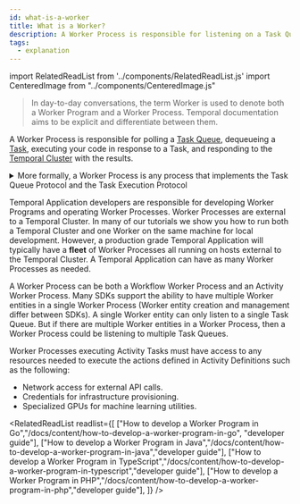 ```yaml
---
id: what-is-a-worker
title: What is a Worker?
description: A Worker Process is responsible for listening on a Task Queue, dequeueing a Task, executing your code in response to a Task, and responding to the Temporal Server with the results.
tags:
  - explanation
---
```


import RelatedReadList from '../components/RelatedReadList.js'
import CenteredImage from "../components/CenteredImage.js"

> In day-to-day conversations, the term Worker is used to denote both a Worker Program and a Worker Process.
Temporal documentation aims to be explicit and differentiate between them.

<CenteredImage
imagePath="/diagrams/worker-and-server-component.svg"
title="Component diagram of a Worker Process and the Temporal Server"
/>

A Worker Process is responsible for polling a [Task Queue](/docs/content/what-is-a-task-queue), dequeueing a [Task](/docs/content/what-is-a-task), executing your code in response to a Task, and responding to the [Temporal Cluster](#) with the results.

<details>
<summary>
More formally, a Worker Process is any process that implements the Task Queue Protocol and the Task Execution Protocol
</summary>

- A Worker Process is a Workflow Worker Process if that process implements the [Workflow Task Queue Protocol](#) and executes the [Workflow Task Execution Protocol](#) to make progress on a [Workflow Execution](#).
  A Workflow Worker Process can listen on an arbitrary number of Workflow Task Queues and can execute an arbitrary number of Workflow Tasks.
- A Worker Process is an Activity Worker Process if that process implements the [Activity Task Queue Protocol](#) and executes the [Activity Task Processing Protocol](#) to make progress on an [Activity Execution](#).
  An Activity Worker Process can listen on an arbitrary number of Activity Task Queues and can execute an arbitrary number of Activity Tasks.

</details>

Temporal Application developers are responsible for developing Worker Programs and operating Worker Processes.
Worker Processes are external to a Temporal Cluster.
In many of our tutorials we show you how to run both a Temporal Cluster and one Worker on the same machine for local development.
However, a production grade Temporal Application will typically have a **fleet** of Worker Processes all running on hosts external to the Temporal Cluster.
A Temporal Application can have as many Worker Processes as needed.

A Worker Process can be both a Workflow Worker Process and an Activity Worker Process.
Many SDKs support the ability to have multiple Worker entities in a single Worker Process (Worker entity creation and management differ between SDKs).
A single Worker entity can only listen to a single Task Queue.
But if there are multiple Worker entities in a Worker Process, then a Worker Process could be listening to multiple Task Queues.

<CenteredImage
imagePath="/diagrams/worker-and-server-entity-relationship.svg"
imageSize="100"
title="Entity relationship diagram (meta model) of Worker Processes, Task Queues, and Tasks"
/>

Worker Processes executing Activity Tasks must have access to any resources needed to execute the actions defined in Activity Definitions such as the following:

- Network access for external API calls.
- Credentials for infrastructure provisioning.
- Specialized GPUs for machine learning utilities.

<RelatedReadList
readlist={[
["How to develop a Worker Program in Go","/docs/content/how-to-develop-a-worker-program-in-go", "developer guide"],
["How to develop a Worker Program in Java","/docs/content/how-to-develop-a-worker-program-in-java","developer guide"],
["How to develop a Worker Program in TypeScript","/docs/content/how-to-develop-a-worker-program-in-typescript","developer guide"],
["How to develop a Worker Program in PHP","/docs/content/how-to-develop-a-worker-program-in-php","developer guide"],
]}
/>

